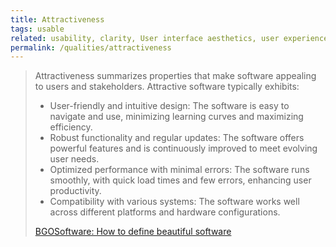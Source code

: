 ```yaml
---
title: Attractiveness
tags: usable
related: usability, clarity, User interface aesthetics, user experience, user assistance
permalink: /qualities/attractiveness
---
```


>Attractiveness summarizes properties that make software appealing to users and stakeholders. Attractive software typically exhibits:
>
>* User-friendly and intuitive design: The software is easy to navigate and use, minimizing learning curves and maximizing efficiency.
>* Robust functionality and regular updates: The software offers powerful features and is continuously improved to meet evolving user needs.
>* Optimized performance with minimal errors: The software runs smoothly, with quick load times and few errors, enhancing user productivity.
>* Compatibility with various systems: The software works well across different platforms and hardware configurations.
>
> [BGOSoftware: How to define beautiful software](https://www.bgosoftware.com/blog/how-to-define-beautiful-software-5-key-characteristics/)